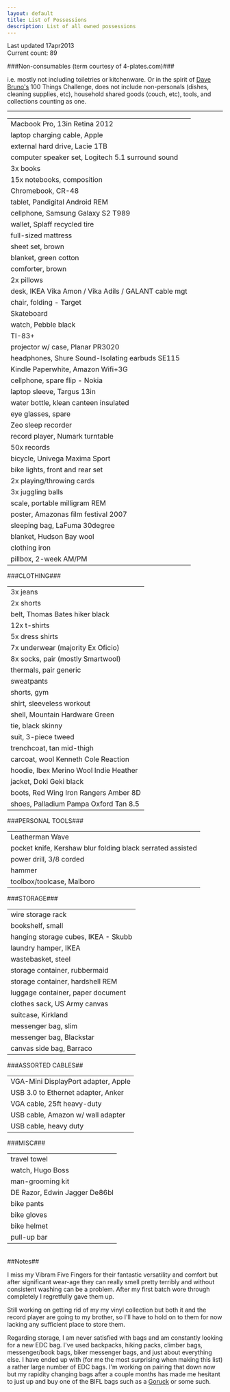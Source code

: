 ```yaml
---
layout: default
title: List of Possessions
description: List of all owned possessions
---
```


<p class="blockquote">Last updated 17apr2013<br />Current count: 89</p>

###Non-consumables (term courtesy of 4-plates.com)###

<p class="blockquote">i.e. mostly not including toiletries or kitchenware.  Or in the spirit of <a href="http://guynameddave.com/" target="_blank">Dave Bruno's</a> 100 Things Challenge, does not include non-personals (dishes, cleaning supplies, etc), household shared goods (couch, etc), tools, and collections counting as one.</p>

<hr />

<table>
	<tbody>
		<tr><td>Macbook Pro, 13in Retina 2012</td></tr>
		<tr><td>laptop charging cable, Apple</td></tr>
		<tr><td>external hard drive, Lacie 1TB</td></tr>
		<tr><td>computer speaker set, Logitech 5.1 surround sound</td></tr>
		<tr><td>3x books</td></tr>
		<tr><td>15x notebooks, composition</td></tr>
		<tr><td>Chromebook, CR-48</td></tr>
		<tr><td>tablet, Pandigital Android REM</td></tr>
		<tr><td>cellphone, Samsung Galaxy S2 T989</td></tr>
		<tr><td>wallet, Splaff recycled tire</td></tr>
		<tr><td>full-sized mattress</td></tr>
		<tr><td>sheet set, brown</td></tr>
		<tr><td>blanket, green cotton</td></tr>
		<tr><td>comforter, brown</td></tr>
		<tr><td>2x pillows</td></tr>
		<tr><td>desk, IKEA Vika Amon / Vika Adils / GALANT cable mgt</td></tr>
		<tr><td>chair, folding - Target</td></tr>
		<tr><td>Skateboard</td></tr>
		<tr><td>watch, Pebble black</td></tr>
		<tr><td>TI-83+</td></tr>
		<tr><td>projector w/ case, Planar PR3020</td></tr>
		<tr><td>headphones, Shure Sound-Isolating earbuds SE115</td></tr>
		<tr><td>Kindle Paperwhite, Amazon Wifi+3G</td></tr>
		<tr><td>cellphone, spare flip - Nokia</td></tr>
		<tr><td>laptop sleeve, Targus 13in</td></tr>
		<tr><td>water bottle, klean canteen insulated</td></tr>
		<tr><td>eye glasses, spare</td></tr>
		<tr><td>Zeo sleep recorder</td></tr>
		<tr><td>record player, Numark turntable</td></tr>
		<tr><td>50x records</td></tr>
		<tr><td>bicycle, Univega Maxima Sport</td></tr>
		<tr><td>bike lights, front and rear set</td></tr>
		<tr><td>2x playing/throwing cards</td></tr>
		<tr><td>3x juggling balls</td></tr>
		<tr><td>scale, portable milligram REM</td></tr>
		<tr><td>poster, Amazonas film festival 2007</td></tr>
		<tr><td>sleeping bag, LaFuma 30degree</td></tr>
		<tr><td>blanket, Hudson Bay wool</td></tr>
		<tr><td>clothing iron</td></tr>
		<tr><td>pillbox, 2-week AM/PM</td></tr>
	</tbody>
</table>

###CLOTHING###

<table>
	<tbody>
		<tr><td>3x jeans</td></tr>
		<tr><td>2x shorts</td></tr>
		<tr><td>belt, Thomas Bates hiker black</td></tr>
		<tr><td>12x t-shirts</td></tr>
		<tr><td>5x dress shirts</td></tr>
		<tr><td>7x underwear (majority Ex Oficio)</td></tr>
		<tr><td>8x socks, pair (mostly Smartwool)</td></tr>
		<tr><td>thermals, pair generic</td></tr>
		<tr><td>sweatpants</td></tr>
		<tr><td>shorts, gym</td></tr>
		<tr><td>shirt, sleeveless workout</td></tr>
		<tr><td>shell, Mountain Hardware Green</td></tr>
		<tr><td>tie, black skinny</td></tr>
		<tr><td>suit, 3-piece tweed</td></tr>
		<tr><td>trenchcoat, tan mid-thigh</td></tr>
		<tr><td>carcoat, wool Kenneth Cole Reaction</td></tr>
		<tr><td>hoodie, Ibex Merino Wool Indie Heather</td></tr>
		<tr><td>jacket, Doki Geki black</td></tr>
		<tr><td>boots, Red Wing Iron Rangers Amber 8D</td></tr>
		<tr><td>shoes, Palladium Pampa Oxford Tan 8.5</td></tr>
	</tbody>
</table>

###PERSONAL TOOLS###

<table>
	<tbody>
		<tr><td>Leatherman Wave</td></tr>
		<tr><td>pocket knife, Kershaw blur folding black serrated assisted</td></tr>
		<tr><td>power drill, 3/8 corded</td></tr>
		<tr><td>hammer</td></tr>
		<tr><td>toolbox/toolcase, Malboro</td></tr>
	</tbody>
</table>
###STORAGE###

<table>
	<tbody>
		<tr><td>wire storage rack</td></tr>
		<tr><td>bookshelf, small</td></tr>
		<tr><td>hanging storage cubes, IKEA - Skubb</td></tr>
		<tr><td>laundry hamper, IKEA</td></tr>
		<tr><td>wastebasket, steel</td></tr>
		<tr><td>storage container, rubbermaid</td></tr>
		<tr><td>storage container, hardshell REM</td></tr>
		<tr><td>luggage container, paper document</td></tr>
		<tr><td>clothes sack, US Army canvas</td></tr>
		<tr><td>suitcase, Kirkland</td></tr>
		<tr><td>messenger bag, slim</td></tr>
		<tr><td>messenger bag, Blackstar</td></tr>
		<tr><td>canvas side bag, Barraco</td></tr>
	</tbody>
</table>


###ASSORTED CABLES##

<table>
	<tbody>
		<tr><td>VGA-Mini DisplayPort adapter, Apple</td></tr>
		<tr><td>USB 3.0 to Ethernet adapter, Anker</td></td>
		<tr><td>VGA cable, 25ft heavy-duty</td></tr>
		<tr><td>USB cable, Amazon w/ wall adapter</td></tr>
		<tr><td>USB cable, heavy duty</td></tr>
	</tbody>
</table>


###MISC###

<table>
	<tbody>
		<tr><td>travel towel</td></tr>
		<tr><td>watch, Hugo Boss</td></tr>
		<tr><td>man-grooming kit</td></tr>
		<tr><td>DE Razor, Edwin Jagger De86bl</td></tr>
		<tr><td>bike pants</td></tr>
		<tr><td>bike gloves</td></tr>
		<tr><td>bike helmet</td></tr>
		<tr><td>pull-up bar</td></tr>
	</tbody>
</table>


<br />
##Notes##

I miss my Vibram Five Fingers for their fantastic versatility and comfort but after significant wear-age they can really smell pretty terribly and without consistent washing can be a problem.  After my first batch wore through completely I regretfully gave them up.

Still working on getting rid of my my vinyl collection but both it and the record player are going to my brother, so I'll have to hold on to them for now lacking any sufficient place to store them.

Regarding storage, I am never satisfied with bags and am constantly looking for a new EDC bag.  I've used backpacks, hiking packs, climber bags, messenger/book bags, biker messenger bags, and just about everything else. I have ended up with (for me the most surprising when making this list) a rather large number of EDC bags.  I'm working on pairing that down now but my rapidity changing bags after a couple months has made me hesitant to just up and buy one of the BIFL bags such as a <a href="https://www.goruck.com/" target="_blank">Goruck</a> or some such.

